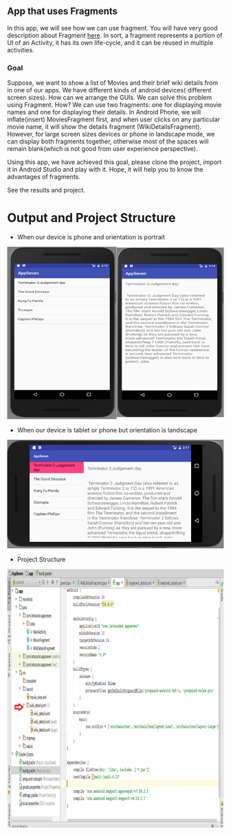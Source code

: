 ## App that uses Fragments

In this app, we will see how we can use fragment. You will have very good description about Fragment [here](https://developer.android.com/guide/components/fragments.html). In sort, a fragment represents a portion of UI of an Activity, it has its own life-cycle, and it can be reused in multiple activities.

### Goal
Suppose, we want to show a list of Movies and their brief wiki details from in one of our apps. We have different kinds of android devices( different screen sizes). How can we arrange the GUIs. We can solve this problem using Fragment. How? We can use two fragments: one for displaying movie names and one for displaying their details. In Android Phone, we will inflate(insert) MoviesFragment first, and when user clicks on any particular movie name, it will show the details fragment (WikiDetailsFragment). However, for large screen sizes devices or phone in landscape mode, we can display both fragments together, otherwise most of the spaces will remain blank(which is not good from user experience perspective).


Using this app, we have achieved this goal, please clone the project, import it in Android Studio and play with it. Hope, it will help you to know the advantages of fragments.


See the results and project.

Output and Project Structure
============================

- When our device is phone and orientation is portrait

<img src="https://github.com/azizurice/DroiderNeeds/blob/master/AppSeven/doc/images/Portrait.png" width="600px" height="400px" />

- When our device is tablet or phone but orientation is landscape

<img src="https://github.com/azizurice/DroiderNeeds/blob/master/AppSeven/doc/images/Ladscape.png" />

- Project Structure

<img src="https://github.com/azizurice/DroiderNeeds/blob/master/AppSeven/doc/images/ProjectStructure.png" width="800px" height="600px" />


